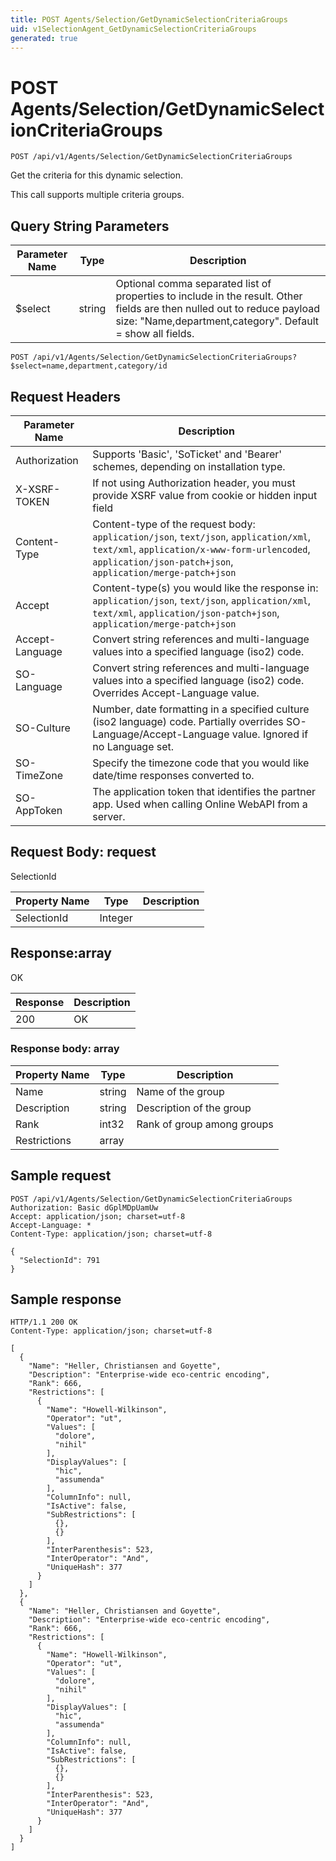 ```yaml
---
title: POST Agents/Selection/GetDynamicSelectionCriteriaGroups
uid: v1SelectionAgent_GetDynamicSelectionCriteriaGroups
generated: true
---
```


# POST Agents/Selection/GetDynamicSelectionCriteriaGroups

```http
POST /api/v1/Agents/Selection/GetDynamicSelectionCriteriaGroups
```

Get the criteria for this dynamic selection.


This call supports multiple criteria groups.






## Query String Parameters

| Parameter Name | Type |  Description |
|----------------|------|--------------|
| $select | string |  Optional comma separated list of properties to include in the result. Other fields are then nulled out to reduce payload size: "Name,department,category". Default = show all fields. |

```http
POST /api/v1/Agents/Selection/GetDynamicSelectionCriteriaGroups?$select=name,department,category/id
```


## Request Headers

| Parameter Name | Description |
|----------------|-------------|
| Authorization  | Supports 'Basic', 'SoTicket' and 'Bearer' schemes, depending on installation type. |
| X-XSRF-TOKEN   | If not using Authorization header, you must provide XSRF value from cookie or hidden input field |
| Content-Type | Content-type of the request body: `application/json`, `text/json`, `application/xml`, `text/xml`, `application/x-www-form-urlencoded`, `application/json-patch+json`, `application/merge-patch+json` |
| Accept         | Content-type(s) you would like the response in: `application/json`, `text/json`, `application/xml`, `text/xml`, `application/json-patch+json`, `application/merge-patch+json` |
| Accept-Language | Convert string references and multi-language values into a specified language (iso2) code. |
| SO-Language | Convert string references and multi-language values into a specified language (iso2) code. Overrides Accept-Language value. |
| SO-Culture | Number, date formatting in a specified culture (iso2 language) code. Partially overrides SO-Language/Accept-Language value. Ignored if no Language set. |
| SO-TimeZone | Specify the timezone code that you would like date/time responses converted to. |
| SO-AppToken | The application token that identifies the partner app. Used when calling Online WebAPI from a server. |

## Request Body: request 

SelectionId 

| Property Name | Type |  Description |
|----------------|------|--------------|
| SelectionId | Integer |  |

## Response:array

OK

| Response | Description |
|----------------|-------------|
| 200 | OK |

### Response body: array

| Property Name | Type |  Description |
|----------------|------|--------------|
| Name | string | Name of the group |
| Description | string | Description of the group |
| Rank | int32 | Rank of group among groups |
| Restrictions | array |  |

## Sample request

```http!
POST /api/v1/Agents/Selection/GetDynamicSelectionCriteriaGroups
Authorization: Basic dGplMDpUamUw
Accept: application/json; charset=utf-8
Accept-Language: *
Content-Type: application/json; charset=utf-8

{
  "SelectionId": 791
}
```

## Sample response

```http_
HTTP/1.1 200 OK
Content-Type: application/json; charset=utf-8

[
  {
    "Name": "Heller, Christiansen and Goyette",
    "Description": "Enterprise-wide eco-centric encoding",
    "Rank": 666,
    "Restrictions": [
      {
        "Name": "Howell-Wilkinson",
        "Operator": "ut",
        "Values": [
          "dolore",
          "nihil"
        ],
        "DisplayValues": [
          "hic",
          "assumenda"
        ],
        "ColumnInfo": null,
        "IsActive": false,
        "SubRestrictions": [
          {},
          {}
        ],
        "InterParenthesis": 523,
        "InterOperator": "And",
        "UniqueHash": 377
      }
    ]
  },
  {
    "Name": "Heller, Christiansen and Goyette",
    "Description": "Enterprise-wide eco-centric encoding",
    "Rank": 666,
    "Restrictions": [
      {
        "Name": "Howell-Wilkinson",
        "Operator": "ut",
        "Values": [
          "dolore",
          "nihil"
        ],
        "DisplayValues": [
          "hic",
          "assumenda"
        ],
        "ColumnInfo": null,
        "IsActive": false,
        "SubRestrictions": [
          {},
          {}
        ],
        "InterParenthesis": 523,
        "InterOperator": "And",
        "UniqueHash": 377
      }
    ]
  }
]
```